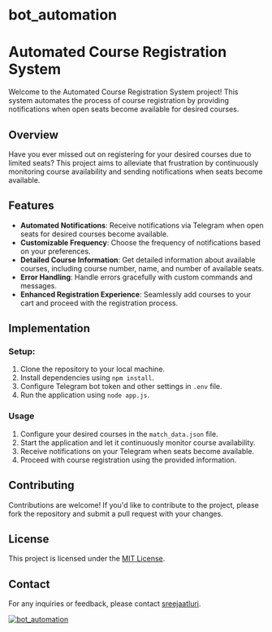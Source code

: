 # bot_automation
# Automated Course Registration System

Welcome to the Automated Course Registration System project! This system automates the process of course registration by providing notifications when open seats become available for desired courses.

## Overview

Have you ever missed out on registering for your desired courses due to limited seats? This project aims to alleviate that frustration by continuously monitoring course availability and sending notifications when seats become available.

## Features

- **Automated Notifications**: Receive notifications via Telegram when open seats for desired courses become available.
- **Customizable Frequency**: Choose the frequency of notifications based on your preferences.
- **Detailed Course Information**: Get detailed information about available courses, including course number, name, and number of available seats.
- **Error Handling**: Handle errors gracefully with custom commands and messages.
- **Enhanced Registration Experience**: Seamlessly add courses to your cart and proceed with the registration process.

## Implementation

### Setup:

1. Clone the repository to your local machine.
2. Install dependencies using `npm install`.
3. Configure Telegram bot token and other settings in `.env` file.
4. Run the application using `node app.js`.

### Usage

1. Configure your desired courses in the `match_data.json` file.
2. Start the application and let it continuously monitor course availability.
3. Receive notifications on your Telegram when seats become available.
4. Proceed with course registration using the provided information.

## Contributing

Contributions are welcome! If you'd like to contribute to the project, please fork the repository and submit a pull request with your changes.

## License

This project is licensed under the [MIT License](LICENSE).


## Contact

For any inquiries or feedback, please contact [sreejaatluri](mailto:atlurisreeja.com).


[![bot_automation](https://img.youtube.com/vi/nsrHq5UIUVI/0.jpg)](https://www.youtube.com/watch?v=nsrHq5UIUVI)
